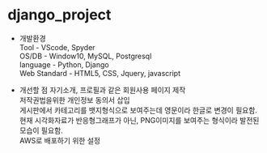 # django_project
 * 개발환경  
 Tool - VScode, Spyder  
 OS/DB - Window10, MySQL, Postgresql  
 language - Python, Django   
 Web Standard - HTML5, CSS, Jquery, javascript

 
 * 개선할 점
  자기소개, 프로필과 같은 회원사용 페이지 제작  
  저작권법을위한 개인정보 동의서 삽입  
  게시판에서 카테고리를 뱃지형식으로 보여주는데 영문이라 한글로 변경이 필요함.  
  현재 시각화자료가 반응형그래프가 아닌, PNG이미지를 보여주는 형식이라 발전된 모습이 필요함.  
  AWS로 배포하기 위한 설정  
